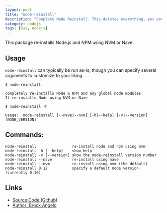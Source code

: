 ```yaml
---
layout: post
title: "node-reinstall"
description: "Complete Node Reinstall. This deletes everything, yes everything, and re-installs Node and NPM with NVM, then re-installs global NPM modules."
category: nodejs
tags: [osx, nodejs]
---
```


This package re-installs Node.js and NPM using NVM or Nave.

## Usage

`node-reinstall` can typically be run as-is, though you can specify several arguments to customize to your liking.

```
$ node-reinstall
```

    completely re-installs Node & NPM and any global node modules.
    It re-installs Node using NVM or Nave

```
$ node-reinstall -h
```
    Usage:  node-reinstall [--nave|--nvm] [-h|--help] [-v|--version] [NODE_VERSION]

## Commands:

```
node-reinstall                re-install node and npm using nvm
node-reinstall -h [--help]    show help
node-reinstall -v [--version] show the node-reinstall version number
node-reinstall --nave         re-install using nave
node-reinstall --nvm          re-install using nvm (the default)
node-reinstall 0.12           specify a default node version (currently 0.10)
```

## Links

* [Source Code (Github)](https://github.com/brock/node-reinstall)
* [Author: Brock Angelo](https://github.com/brock)

